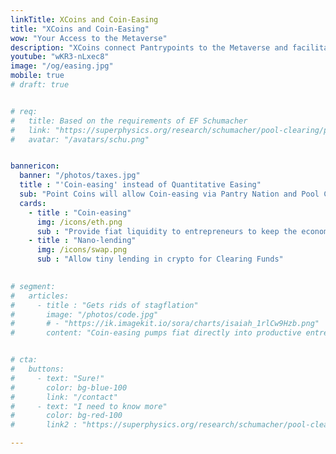 ```yaml
---
linkTitle: XCoins and Coin-Easing
title: "XCoins and Coin-Easing"
wow: "Your Access to the Metaverse"
description: "XCoins connect Pantrypoints to the Metaverse and facilitates Pantrypoints World"
youtube: "wKR3-nLxec8"
image: "/og/easing.jpg"
mobile: true
# draft: true


# req:
#   title: Based on the requirements of EF Schumacher
#   link: "https://superphysics.org/research/schumacher/pool-clearing/part-1"
#   avatar: "/avatars/schu.png"  


bannericon:
  banner: "/photos/taxes.jpg"
  title : "'Coin-easing' instead of Quantitative Easing"
  sub: "Point Coins will allow Coin-easing via Pantry Nation and Pool Clearing via Pantry World"
  cards:
    - title : "Coin-easing"
      img: /icons/eth.png
      sub : "Provide fiat liquidity to entrepreneurs to keep the economy going"     
    - title : "Nano-lending"
      img: /icons/swap.png
      sub : "Allow tiny lending in crypto for Clearing Funds"
      

# segment:
#   articles:
#     - title : "Gets rids of stagflation"
#       image: "/photos/code.jpg"
#       # - "https://ik.imagekit.io/sora/charts/isaiah_1rlCw9Hzb.png"
#       content: "Coin-easing pumps fiat directly into productive entrepreneurs so that they can scale and produce more goods and services for society. This is different from Quantitative Easing which pumps money into banks, and Universal Basic Income which pumps money into unproductive people."


# cta:
#   buttons:
#     - text: "Sure!"
#       color: bg-blue-100
#       link: "/contact"
#     - text: "I need to know more"
#       color: bg-red-100    
#       link2 : "https://superphysics.org/research/schumacher/pool-clearing/part-1"

---
```

